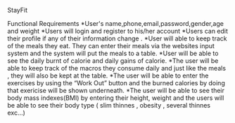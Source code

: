 StayFit 

Functional Requirements
*User's name,phone,email,password,gender,age and weight
*Users will login and register to his/her account
*Users can edit their profile if any of their information change .
*User will able to keep track of the meals they eat. They can enter their meals via the websites input system and the system will put the meals to a table.
*User will be able to see the daily burnt of calorie and daily gains of calorie.
*The user will be able to keep track of the macros they consume daily and just like the meals , they will also be kept at the table.
*The user will be able to enter the exercises by using the “Work Out” button and the burned calories by doing that exericise will be shown underneath.
*The user will be able to see their body mass indexes(BMI) by entering their height, weight and the users will be able to see their body type ( slim thinnes , obesity , several thinnes exc…)
